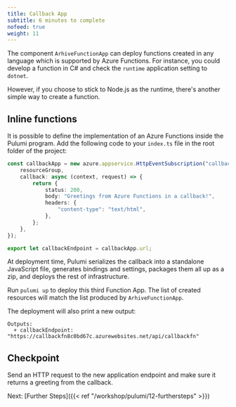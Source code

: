 ```yaml
---
title: Callback App
subtitle: 6 minutes to complete
nofeed: true
weight: 11
---
```


The component `ArhiveFunctionApp` can deploy functions created in any language which is supported by Azure Functions. For instance, you could develop a function in C# and check the `runtime` application setting to `dotnet`.

However, if you choose to stick to Node.js as the runtime, there's another simple way to create a function.

## Inline functions

It is possible to define the implementation of an Azure Functions inside the Pulumi program. Add the following code to your `index.ts` file in the root folder of the project:

``` ts
const callbackApp = new azure.appservice.HttpEventSubscription("callbackfn", {
    resourceGroup,
    callback: async (context, request) => {
        return {
            status: 200,
            body: "Greetings from Azure Functions in a callback!",
            headers: {
                "content-type": "text/html",
            },
        };
    },
});

export let callbackEndpoint = callbackApp.url;
```

At deployment time, Pulumi serializes the callback into a standalone JavaScript file, generates bindings and settings, packages them all up as a zip, and deploys the rest of infrastructure.

Run `pulumi up` to deploy this third Function App. The list of created resources will match the list produced by `ArhiveFunctionApp`.

The deployment will also print a new output:

```
Outputs:
  + callbackEndpoint: "https://callbackfn8c0bd67c.azurewebsites.net/api/callbackfn"
```

## Checkpoint

Send an HTTP request to the new application endpoint and make sure it returns a greeting from the callback.

Next: [Further Steps]({{< ref "/workshop/pulumi/12-furthersteps" >}})